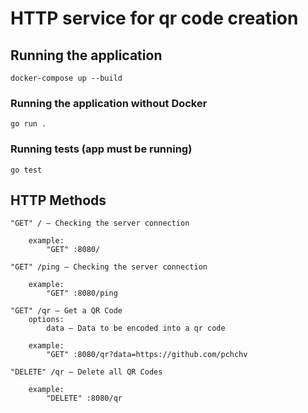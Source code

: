 # HTTP service for qr code creation

## Running the application

```
docker-compose up --build
```

### Running the application without Docker

```
go run .
```

### Running tests (app must be running)

```
go test
```

## HTTP Methods
```
"GET" / — Checking the server connection

    example: 
        "GET" :8080/
```

```
"GET" /ping — Checking the server connection

    example: 
        "GET" :8080/ping
```
```
"GET" /qr — Get a QR Code
    options:
        data — Data to be encoded into a qr code

    example: 
        "GET" :8080/qr?data=https://github.com/pchchv
```

```
"DELETE" /qr — Delete all QR Codes

    example: 
        "DELETE" :8080/qr
```
